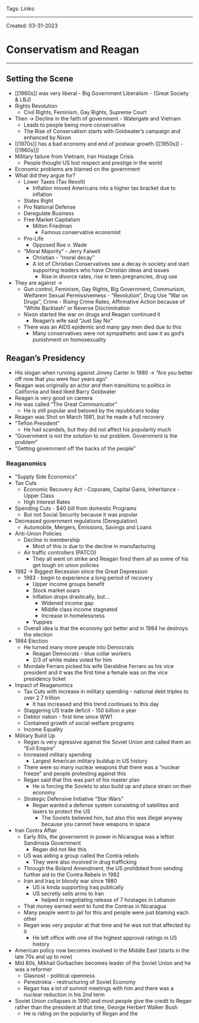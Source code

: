 Tags:
Links: 

---
Created: 03-31-2023
# Conservatism and Reagan
---

## Setting the Scene
- [[1960s]] was very liberal - Big Government Liberalism - (Great Society & LBJ)
- Rights Revolution
	- Civil Rights, Feminism, Gay Rights, Supreme Court
- Then → Decline in the faith of government - Watergate and Vietnam
	- Leads to people being more conservative
	- The Rise of Conservatism starts with Goldwater’s campaign and enhanced by Nixon
- [[1970s]] has a bad economy and end of postwar growth ([[1950s]] - [[1960s]])
- Military failure from Vietnam, Iran Hostage Crisis
	- People thought US lost respect and prestige in the world
- Economic problems are blamed on the government
- What did they argue for?
	- Lower Taxes (Tax Revolt)
		- Inflation moved Americans into a higher tax bracket due to inflation
	- States Right
	- Pro National Defense
	- Deregulate Business
	- Free Market Capitalism
		- Milton Friedman
			- Famous conservative economist
	- Pro-Life
		- Opposed Roe v. Wade
	- “Moral Majority” - Jerry Falwell
		- Christian - “moral decay”
		- A lot of Christian Conservatives see a decay in society and start supporting leaders who have Christian ideas and issues
			- Rise in divorce rates, rise in teen pregnancies, drug use
- They are against →
	- Gun control, Feminism, Gay Rights, Big Government, Communism, Welfarem Sexual Permissivemess - “Revolution”, Drug Use “War on Drugs”, Crime - Rising Crime Rates, Affirmative Action because of “White Backlash” or Reverse Discrimination
	- Nixon started the war on drugs and Reagan continued it
		- Reagan’s wife said “Just Say No”
	- There was an AIDS epidemic and many gay men died due to this
		- Many conservatives were not sympathetic and saw it as god’s punishment on homosexuality
## Reagan’s Presidency
- His slogan when running against Jimmy Carter in 1980 → “Are you better off now that you were four years ago”
- Reagan was originally an actor and then transitions to politics in California and liked liked Barry Goldwater
- Reagan is very good on camera
- He was called “The Great Communicator”
	- He is still popular and beloved by the republicans today
- Reagan was Shot on March 1981, but he made a full recovery
- “Teflon President”
	- He had scandals, but they did not affect his popularity much
- “Government is not the solution to our problem. Government is the problem”
- “Getting government off the backs of the people”
### Reaganomics
- “Supply Side Economics”
- Tax Cuts
	- Economic Recovery Act - Coporate, Capital Gains, Inheritance - Upper Class
	- High Interest Rates
- Spending Cuts - $40 bill from domestic Programs
	- But not Social Security because it was popular
- Decreased government regulations (Deregulation)
	- Automobile, Mergers, Emissions, Savings and Loans
- Anti-Union Policies
	- Decline in membership
		- Most of this is due to the decline in manufacturing
	- Air traffic controllers (PATCO)
		- They all went on strike and Reagan fired them all as some of his get tough on union policies
- 1982 → Biggest Recession since the Great Depression
	- 1983 - begin to experience a long period of recovery
		- Upper income groups benefit
		- Stock market soars
		- Inflation drops drastically, but…
			- Widened income gap
			- Middle class income stagnated
			- Increase in homelessness
		- Yuppies
	- Overall idea is that the economy got better and in 1984 he destroys the election
- 1984 Election
	- He turned many more people into Democrats
		- Reagan Democrats - blue collar workers
		- 2/3 of white males voted for him
	- Mondale Ferraro picked his wife Geraldine Ferraro as his vice president and it was the first time a female was on the vice presidency ticket
- Impact of Reaganomics
	- Tax Cuts with increase in military spending - national debt triples to over 2.7 trillion
		- It has increased and this trend continues to this day
	- Staggering US trade deficit - 150 billion a year
	- Debtor nation - first time since WW1
	- Contained growth of social welfare programs
	- Income Equality
- Military Build Up
	- Regan is very agressive against the Soviet Union and called them an “Evil Empire”
	- Increased military spending
		- Largest American military buildup in US history
	- There were so many nuclear weapons that there was a “nuclear freeze” and people protesting against this
	- Regan said that this was part of his master plan
		- He is forcing the Soviets to also build up and place strain on their economy
	- Strategic Defensive Initiative “Star Wars”
		- Regan wanted a defense system consisting of satellites and lasers to protect the US
			- The Soviets believed him, but also this was illegal anyway because you cannot have weapons in space
- Iran Contra Affair
	- Early 80s, the governemnt in power in Nicaragua was a leftist Sandinista Government
		- Regan did not like this
	- US was aiding a group called the Contra rebels
		- They were also involved in drug trafficking
	- Through the Boland Amendment, the US prohibited from sending further aid to the Contra Rebels in 1982
	- Iran and Iraq in bloody war since 1980
		- US is kinda supporting Iraq publically
		- US secretly sells arms to Iran
			- helped in negotiating release of 7 hostages in Lebanon
	- That money earned went to fund the Contras in Nicaragua
	- Many people went to jail for this and people were just blaming each other
	- Regan was very popular at that time and he was not that affected by it
		- He left office with one of the highest approval ratings in US history
- American policy now becomes involved in the Middle East (starts in the late 70s and up to now)
- Mid 80s, Mikhail Gorbachev becomes leader of the Soviet Union and he was a reformer
	- Glasnost - political openness
	- Perestrokia - restructuring of Soviet Economy
	- Regan has a lot of summit meetings with him and there was a nuclear reduction in his 2nd term
- Soviet Union collapses in 1990 and most people give the credit to Regan rather than the president at that time, George Herbert Walker Bush
	- He is riding on the popularity of Regan and the 
